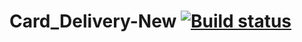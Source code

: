 # Card_Delivery-New [![Build status](https://ci.appveyor.com/api/projects/status/i9c5ky093dw9oe5l?svg=true)](https://ci.appveyor.com/project/Mezis4/card-delivery-new)
